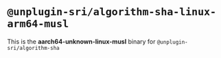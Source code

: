 # `@unplugin-sri/algorithm-sha-linux-arm64-musl`

This is the **aarch64-unknown-linux-musl** binary for `@unplugin-sri/algorithm-sha`
